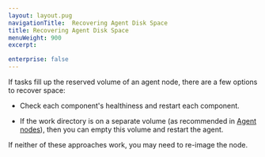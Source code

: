 ```yaml
---
layout: layout.pug
navigationTitle:  Recovering Agent Disk Space
title: Recovering Agent Disk Space
menuWeight: 900
excerpt:

enterprise: false
---
```


<!-- This source repo for this topic is https://github.com/dcos/dcos-docs -->


If tasks fill up the reserved volume of an agent node, there are a few options to recover space:

- Check each component's healthiness and restart each component.

- If the work directory is on a separate volume (as recommended in [Agent nodes](/1.10/installing/oss/custom/system-requirements/#agent-nodes)), then you can empty this volume and restart the agent.

If neither of these approaches work, you may need to re-image the node. 
